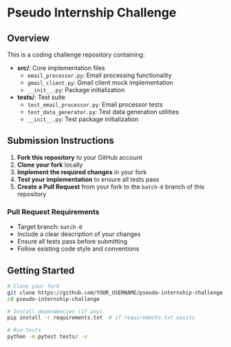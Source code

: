 # Pseudo Internship Challenge

## Overview

This is a coding challenge repository containing:
- **src/**: Core implementation files
  - `email_processor.py`: Email processing functionality
  - `gmail_client.py`: Gmail client mock implementation
  - `__init__.py`: Package initialization
- **tests/**: Test suite
  - `test_email_processor.py`: Email processor tests
  - `test_data_generator.py`: Test data generation utilities
  - `__init__.py`: Test package initialization

## Submission Instructions

1. **Fork this repository** to your GitHub account
2. **Clone your fork** locally
3. **Implement the required changes** in your fork
4. **Test your implementation** to ensure all tests pass
5. **Create a Pull Request** from your fork to the `batch-0` branch of this repository

### Pull Request Requirements
- Target branch: `batch-0`
- Include a clear description of your changes
- Ensure all tests pass before submitting
- Follow existing code style and conventions

## Getting Started

```bash
# Clone your fork
git clone https://github.com/YOUR_USERNAME/pseudo-internship-challenge.git
cd pseudo-internship-challenge

# Install dependencies (if any)
pip install -r requirements.txt  # if requirements.txt exists

# Run tests
python -m pytest tests/ -v
```
